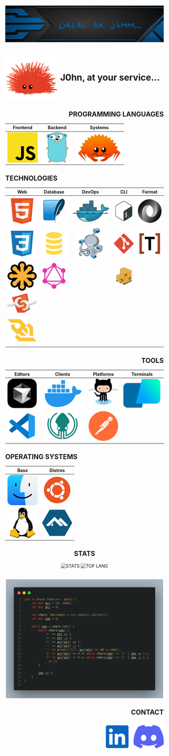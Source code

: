 ![BANNER](banner.jpg)

# <img align=center alt="Ferris" src="./icons/unsafe.svg"> J0hn, at your service...

<div align=right>
<h2>PROGRAMMING LANGUAGES</h2>

| Frontend | Backend | Systems |
|:--------:|:-------:|:-------:|
| [![JS](icons/javascript.svg)](https://developer.mozilla.org/en-US/docs/Web/JavaScript) | [![GO](icons/gopher.svg)](https://go.dev) | [![RUST](icons/ferris.svg)](https://www.rust-lang.org) |

</div>

<h2>TECHNOLOGIES</h2>

| Web | Database | DevOps | CLI | Format |
|:---:|:--------:|:------:|:-------:|:----:|
| [![HTML](icons/html.svg)](https://developer.mozilla.org/en-US/docs/Web/HTML) | [![SQLITE](icons/sqlite.svg)](https://sqlite.org/) | [![DOCKER](icons/docker.svg)](https://www.docker.com/) | [![BASH](icons/bash.svg)](https://www.gnu.org/software/bash/manual/bash.html) | [![JSON](icons/json.svg)](https://www.json.org/json-en.html) |
| [![CSS](icons/css.svg)](https://developer.mozilla.org/en-US/docs/Web/CSS) | [![SQL](icons/sql.svg)](https://sql.sh/) | [![COMPOSE](icons/compose.svg)](https://docs.docker.com/compose/) | [![GIT](icons/git.svg)](https://git-scm.com/) | [![TOML](icons/toml.svg)](https://toml.io/en/) |
| [![SVG](icons/svg.svg)](https://developer.mozilla.org/en-US/docs/Web/SVG) | [![GRAPHQL](icons/graphql.svg)](https://graphql.org/) | | [![CARGO](icons/cargo.svg)](https://doc.rust-lang.org/cargo/) | |
| [![COMPONENTS](icons/components.svg)](https://developer.mozilla.org/fr/docs/Web/API/Web_components) | | | | |
| [![WEBSOCKET](icons/websocket.svg)](https://developer.mozilla.org/en-US/docs/Web/API/WebSocket) | | | | |


<div align=right>
<h2>TOOLS</h2>

| Editors | Clients | Platforms | Terminals |
|:-------:|:-------:|:----------:|:--------:|
| [![CURSOR](icons/cursor.svg)]() | [![DESKTOP](icons/desktop.svg)]() | [![GITHUB](icons/github.svg)]() | [![WARP](icons/warp.svg)]() |
| [![VSCODE](icons/vscode.svg)]() | [![KRAKEN](icons/gitkraken.svg)]() | [![POSTMAN](icons/postman.svg)]() | |

</div>

<h2>OPERATING SYSTEMS</h2>

| Base | Distros |
|:----:|:-------:|
| [![MACOS](icons/macos.svg)]() | [![UBUNTU](icons/ubuntu.svg)]() |
| [![LINUX](icons/tux.svg)]() | [![ALPINE](icons/alpine.svg)]() |


<section align=center>
  <h2>STATS</h2>
  <img height=200 src="https://github-readme-stats.vercel.app/api?username=d4rkj4ck&card_width=400&show_icons=true&rank_icon=percentile&include_all_commits=true&show=reviews,prs_merged,prs_merged_percentage&bg_color=00000000" alt="STATS">
  <img height=200 src="https://github-readme-stats.vercel.app/api/top-langs/?username=d4rkj4ck&card_width=360&layout=compact&langs_count=10&bg_color=00000000" alt="TOP LANG">
</section>
<br>

<br>
<div align=center>
  <img alt="brain_fuck" src="./brain_fuck.png" width="500px">
</div>

<section align=right>
  <h2>CONTACT</h2>
  <a href="https://www.linkedin.com/in/d4rkj4ck"><img src="icons/linked_in.svg" alt="LINKEDIN"></a>
  <a href=""><img src="icons/discord.svg" alt="DISCORD"></a>
</section>
<br>